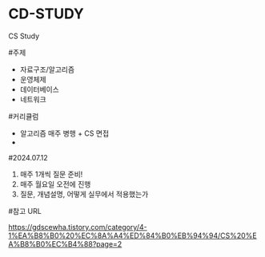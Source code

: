 # CD-STUDY
CS Study

#주제
- 자료구조/알고리즘
- 운영체제
- 데이터베이스
- 네트워크

#커리큘럼
- 알고리즘 매주 병행 + CS 면접
- 



#2024.07.12
1. 매주 1개씩 질문 준비!
2. 매주 월요일 오전에 진행
3. 질문, 개념설명, 어떻게 실무에서 적용했는가



#참고 URL

https://gdscewha.tistory.com/category/4-1%EA%B8%B0%20%EC%8A%A4%ED%84%B0%EB%94%94/CS%20%EA%B8%B0%EC%B4%88?page=2
